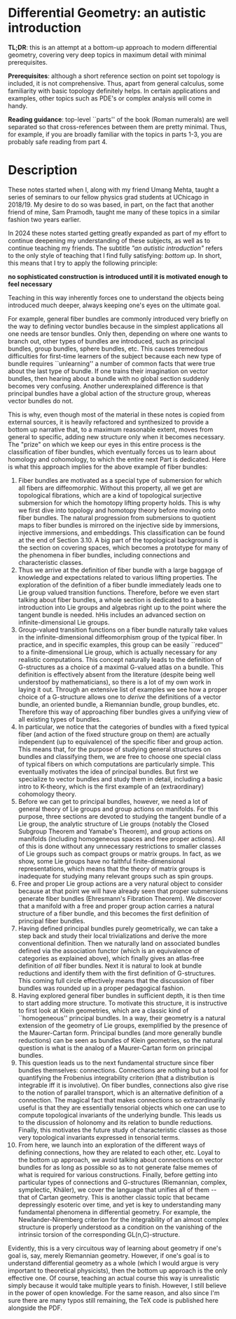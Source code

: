 # Differential Geometry: an autistic introduction

**TL;DR**: this is an attempt at a bottom-up approach to modern differential geometry, covering very deep topics in maximum detail with minimal prerequisites.

**Prerequisites**: although a short reference section on point set topology is included, it is not comprehensive. Thus, apart from general calculus, some familiarity with basic topology definitely helps. In certain applications and examples, other topics such as PDE's or complex analysis will come in handy.

**Reading guidance**: top-level ``parts'' of the book (Roman numerals) are well separated so that cross-references between them are pretty minimal. Thus, for example, if you are broadly familiar with the topics in parts 1-3, you are probably safe reading from part 4.

# Description

These notes started when I, along with my friend Umang Mehta, taught a series of seminars to our fellow physics grad students at UChicago in 2018/19. My desire to do so was based, in part, on the fact that another friend of mine, Sam Pramodh, taught me many of these topics in a similar fashion two years earlier.

In 2024 these notes started getting greatly expanded as part of my effort to continue deepening my understanding of these subjects, as well as to continue teaching my friends. The subtitle *"an autistic introduction"* refers to the only style of teaching that I find fully satisfying: *bottom up*. In short, this means that I try to apply the following principle:

**no sophisticated construction is introduced until it is motivated enough to feel necessary**

Teaching in this way inherently forces one to understand the objects being introduced much deeper, always keeping one's eyes on the ultimate goal. 

For example, general fiber bundles are commonly introduced very briefly on the way to defining vector bundles because in the simplest applications all one needs are tensor bundles. Only then, depending on where one wants to branch out, other types of bundles are introduced, such as principal bundles, group bundles, sphere bundles, etc. This causes tremedous difficulties for first-time learners of the subject because each new type of bundle requires ``unlearning'' a number of common facts that were true about the last type of bundle. If one trains their imagination on vector bundles, then hearing about a bundle with no global section suddenly becomes very confusing. Another underexplained difference is that principal bundles have a global action of the structure group, whereas vector bundles do not. 

This is why, even though most of the material in these notes is copied from external sources, it is heavily refactored and synthesized to provide a bottom up narrative that, to a maximum reasonable extent, moves from general to specific, adding new structure only when it becomes necessary. The "prize" on which we keep our eyes in this entire process is the classification of fiber bundles, which eventually forces us to learn about homology and cohomology, to which the entire next Part is dedicated. Here is what this approach implies for the above example of fiber bundles:
1. Fiber bundles are motivated as a special type of submersion for which all fibers are diffeomorphic. Without this property, all we get are topological fibrations, which are a kind of topological surjective submersion for which the homotopy lifting property holds. This is why we first dive into topology and homotopy theory before moving onto fiber bundles. The natural progression from submersions to quotient maps to fiber bundles is mirrored on the injective side by immersions, injective immersions, and embeddings. This classification can be found at the end of Section 3.10. A big part of the topological background is the section on covering spaces, which becomes a prototype for many of the phenomena in fiber bundles, including connections and characteristic classes.
2. Thus we arrive at the definition of fiber bundle with a large baggage of knowledge and expectations related to various lifting properties. The exploration of the definition of a fiber bundle immediately leads one to Lie group valued transition functions. Therefore, before we even start talking about fiber bundles, a whole section is dedicated to a basic introduction into Lie groups and algebras right up to the point where the tangent bundle is needed. hHis includes an advanced section on infinite-dimensional Lie groups.
3. Group-valued transition functions on a fiber bundle naturally take values in the infinite-dimensional diffeomorphism group of the typical fiber. In practice, and in specific examples, this group can be easily ``reduced'' to a finite-dimensional Lie group, which is actually necessary for any realistic computations. This concept naturally leads to the definition of G-structures as a choice of a maximal G-valued atlas on a bundle. This definition is effectively absent from the literature (despite being well understoof by mathematicians), so there is a lot of my own work in laying it out. Through an extensive list of examples we see how a proper choice of a G-structure allows one to *derive* the definitions of a vector bundle, an oriented bundle, a Riemannian bundle, group bundles, etc. Therefore this way of approaching fiber bundles gives a unifying view of all existing types of bundles.
4. In particular, we notice that the categories of bundles with a fixed typical fiber (and action of the fixed structure group on them) are actually independent (up to equivalence) of the specific fiber and group action. This means that, for the purpose of studying general structures on bundles and classifying them, we are free to choose one special class of typical fibers on which computations are particularly simple. This eventually motivates the idea of principal bundles. But first we specialize to vector bundles and study them in detail, including a basic intro to K-theory, which is the first example of an (extraordinary) cohomology theory.
5. Before we can get to principal bundles, however, we need a lot of general theory of Lie groups and group actions on manifolds. For this purpose, three sections are devoted to studying the tangent bundle of a Lie group, the analytic structure of Lie groups (notably the Closed Subgroup Theorem and Yamabe's Theorem), and group actions on manifolds (including homogeneous spaces and free proper actions). All of this is done without any unnecessary restrictions to smaller classes of Lie groups such as compact groups or matrix groups. In fact, as we show, some Lie groups have no faithful finite-dimensional representations, which means that the theory of matrix groups is inadequate for studying many relevant groups such as spin groups.
6. Free and proper Lie group actions are a very natural object to consider because at that point we will have already seen that proper submersions generate fiber bundles (Ehresmann's Fibration Theorem). We discover that a manifold with a free and proper group action carries a natural structure of a fiber bundle, and this becomes the first definition of principal fiber bundles.
7. Having defined principal bundles purely geometrically, we can take a step back and study their local trivializations and derive the more conventional definition. Then we naturally land on associated bundles defined via the association functor (which is an equivalence of categories as explained above), which finally gives an atlas-free definition of *all* fiber bundles. Next it is natural to look at bundle reductions and identify them with the first definition of G-structures. This coming full circle effectively means that the discussion of fiber bundles was rounded up in a proper pedagogical fashion.
8. Having explored general fiber bundles in sufficient depth, it is then time to start adding more structure. To motivate this structure, it is instructive to first look at Klein geometries, which are a classic kind of ``homogeneous''  principal bundles. In a way, their geometry is a natural extension of the geometry of Lie groups, exemplified by the presence of the Maurer-Cartan form. Principal bundles (and more generally bundle reductions) can be seen as bundles of Klein geometries, so the natural question is what is the analog of a Maurer-Cartan form on principal bundles.
9. This question leads us to the next fundamental structure since fiber bundles themselves: connections. Connections are nothing but a tool for quantifying the Frobenius integrability criterion (that a distribution is integrable iff it is involutive). On fiber bundles, connections also give rise to the notion of parallel transport, which is an alternative definition of a connection. The magical fact that makes connections so extraordinarily useful is that they are essentially tensorial objects which one can use to compute topological invariants of the underlying bundle. This leads us to the discussion of holonomy and its relation to bundle reductions. Finally, this motivates the future study of characteristic classes as those very topological invariants expressed in tensorial terms.
10. From here, we launch into an exploration of the different ways of defining connections, how they are related to each other, etc. Loyal to the bottom up approach, we avoid talking about connections on vector bundles for as long as possible so as to not generate false memes of what is required for various constructions. Finally, before getting into particular types of connections and G-structures (Riemannian, complex, symplectic, Khäler), we cover the language that unifies all of them -- that of Cartan geometry. This is another classic topic that became depressingly esoteric over time, and yet is key to understanding many fundamental phenomena in differential geometry. For example, the Newlander-Niremberg criterion for the integrability of an almost complex structure is properly understood as a condition on the vanishing of the intrinsic torsion of the corresponding GL(n,C)-structure.

Evidently, this is a very circuitous way of learning about geometry if one's goal is, say, merely Riemannian geometry. However, if one's goal is to understand differential geometry as a whole (which I would argue is very important to theoretical physicists), then the bottom up approach is the only effective one. Of course, teaching an actual course this way is unrealistic simply because it would take multiple years to finish. However, I still believe in the power of open knowledge. For the same reason, and also since I'm sure there are many typos still remaining, the TeX code is published here alongside the PDF.